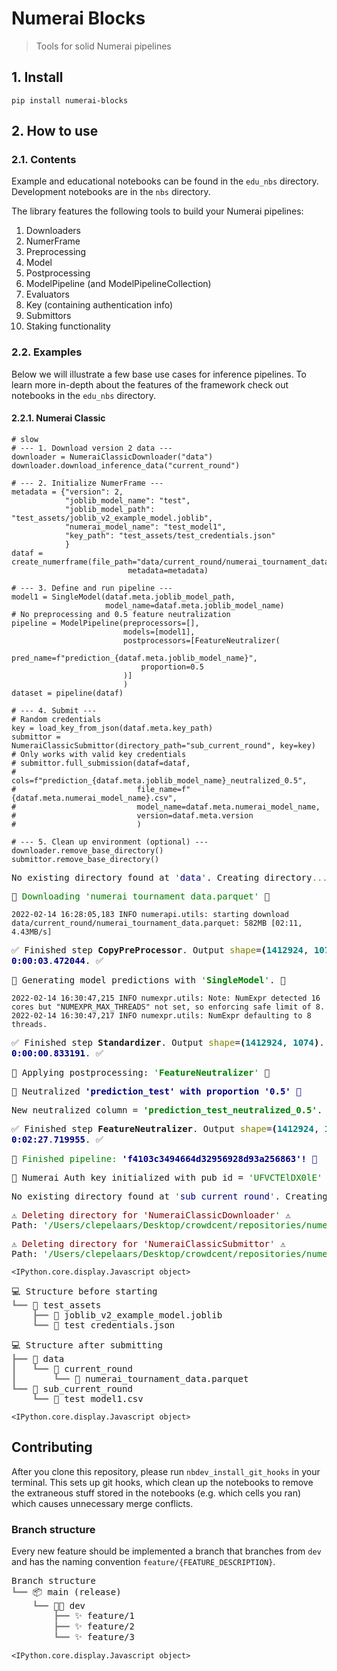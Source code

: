# Numerai Blocks
> Tools for solid Numerai pipelines


## 1. Install

`pip install numerai-blocks`

## 2. How to use

### 2.1. Contents

Example and educational notebooks can be found in the `edu_nbs` directory. Development notebooks are in the `nbs` directory.

The library features the following tools to build your Numerai pipelines:

1. Downloaders
2. NumerFrame
3. Preprocessing
4. Model
5. Postprocessing
6. ModelPipeline (and ModelPipelineCollection)
7. Evaluators
8. Key (containing authentication info)
9. Submittors
10. Staking functionality

### 2.2. Examples

Below we will illustrate a few base use cases for inference pipelines. To learn more in-depth about the features of the framework check out notebooks in the `edu_nbs` directory.

#### 2.2.1. Numerai Classic

```
# slow
# --- 1. Download version 2 data ---
downloader = NumeraiClassicDownloader("data")
downloader.download_inference_data("current_round")

# --- 2. Initialize NumerFrame ---
metadata = {"version": 2,
            "joblib_model_name": "test",
            "joblib_model_path": "test_assets/joblib_v2_example_model.joblib",
            "numerai_model_name": "test_model1",
            "key_path": "test_assets/test_credentials.json"
            }
dataf = create_numerframe(file_path="data/current_round/numerai_tournament_data.parquet",
                          metadata=metadata)

# --- 3. Define and run pipeline ---
model1 = SingleModel(dataf.meta.joblib_model_path,
                     model_name=dataf.meta.joblib_model_name)
# No preprocessing and 0.5 feature neutralization
pipeline = ModelPipeline(preprocessors=[],
                         models=[model1],
                         postprocessors=[FeatureNeutralizer(
                             pred_name=f"prediction_{dataf.meta.joblib_model_name}",
                             proportion=0.5
                         )]
                         )
dataset = pipeline(dataf)

# --- 4. Submit ---
# Random credentials
key = load_key_from_json(dataf.meta.key_path)
submittor = NumeraiClassicSubmittor(directory_path="sub_current_round", key=key)
# Only works with valid key credentials
# submittor.full_submission(dataf=dataf,
#                           cols=f"prediction_{dataf.meta.joblib_model_name}_neutralized_0.5",
#                           file_name=f"{dataf.meta.numerai_model_name}.csv",
#                           model_name=dataf.meta.numerai_model_name,
#                           version=dataf.meta.version
#                           )

# --- 5. Clean up environment (optional) ---
downloader.remove_base_directory()
submittor.remove_base_directory()
```


<pre style="white-space:pre;overflow-x:auto;line-height:normal;font-family:Menlo,'DejaVu Sans Mono',consolas,'Courier New',monospace">No existing directory found at <span style="color: #008000; text-decoration-color: #008000">'</span><span style="color: #000080; text-decoration-color: #000080">data</span><span style="color: #008000; text-decoration-color: #008000">'</span>. Creating directory<span style="color: #808000; text-decoration-color: #808000">...</span>
</pre>




<pre style="white-space:pre;overflow-x:auto;line-height:normal;font-family:Menlo,'DejaVu Sans Mono',consolas,'Courier New',monospace">📁 <span style="color: #008000; text-decoration-color: #008000">Downloading</span> <span style="color: #008000; text-decoration-color: #008000">'numerai_tournament_data.parquet'</span> 📁
</pre>



    2022-02-14 16:28:05,183 INFO numerapi.utils: starting download
    data/current_round/numerai_tournament_data.parquet: 582MB [02:11, 4.43MB/s]                             



<pre style="white-space:pre;overflow-x:auto;line-height:normal;font-family:Menlo,'DejaVu Sans Mono',consolas,'Courier New',monospace">✅ Finished step <span style="font-weight: bold">CopyPreProcessor</span>. Output <span style="color: #808000; text-decoration-color: #808000">shape</span>=<span style="font-weight: bold">(</span><span style="color: #008080; text-decoration-color: #008080; font-weight: bold">1412924</span>, <span style="color: #008080; text-decoration-color: #008080; font-weight: bold">1073</span><span style="font-weight: bold">)</span>. Time taken for step: 
<span style="color: #000080; text-decoration-color: #000080; font-weight: bold">0:00:03</span><span style="color: #000080; text-decoration-color: #000080">.</span><span style="color: #000080; text-decoration-color: #000080; font-weight: bold">472044</span>. ✅
</pre>




<pre style="white-space:pre;overflow-x:auto;line-height:normal;font-family:Menlo,'DejaVu Sans Mono',consolas,'Courier New',monospace">🤖 Generating model predictions with <span style="color: #008000; text-decoration-color: #008000">'</span><span style="color: #008000; text-decoration-color: #008000; font-weight: bold">SingleModel</span><span style="color: #008000; text-decoration-color: #008000">'</span>. 🤖
</pre>



    2022-02-14 16:30:47,215 INFO numexpr.utils: Note: NumExpr detected 16 cores but "NUMEXPR_MAX_THREADS" not set, so enforcing safe limit of 8.
    2022-02-14 16:30:47,217 INFO numexpr.utils: NumExpr defaulting to 8 threads.



<pre style="white-space:pre;overflow-x:auto;line-height:normal;font-family:Menlo,'DejaVu Sans Mono',consolas,'Courier New',monospace">✅ Finished step <span style="font-weight: bold">Standardizer</span>. Output <span style="color: #808000; text-decoration-color: #808000">shape</span>=<span style="font-weight: bold">(</span><span style="color: #008080; text-decoration-color: #008080; font-weight: bold">1412924</span>, <span style="color: #008080; text-decoration-color: #008080; font-weight: bold">1074</span><span style="font-weight: bold">)</span>. Time taken for step: 
<span style="color: #000080; text-decoration-color: #000080; font-weight: bold">0:00:00</span><span style="color: #000080; text-decoration-color: #000080">.</span><span style="color: #000080; text-decoration-color: #000080; font-weight: bold">833191</span>. ✅
</pre>




<pre style="white-space:pre;overflow-x:auto;line-height:normal;font-family:Menlo,'DejaVu Sans Mono',consolas,'Courier New',monospace">🚧 Applying postprocessing: <span style="color: #008000; text-decoration-color: #008000">'</span><span style="color: #008000; text-decoration-color: #008000; font-weight: bold">FeatureNeutralizer</span><span style="color: #008000; text-decoration-color: #008000">'</span> 🚧
</pre>




<pre style="white-space:pre;overflow-x:auto;line-height:normal;font-family:Menlo,'DejaVu Sans Mono',consolas,'Courier New',monospace">🤖 Neutralized <span style="color: #000080; text-decoration-color: #000080; font-weight: bold">'prediction_test'</span><span style="color: #000080; text-decoration-color: #000080; font-weight: bold"> with proportion </span><span style="color: #000080; text-decoration-color: #000080; font-weight: bold">'0.5'</span><span style="color: #000080; text-decoration-color: #000080; font-weight: bold"> 🤖</span>
</pre>




<pre style="white-space:pre;overflow-x:auto;line-height:normal;font-family:Menlo,'DejaVu Sans Mono',consolas,'Courier New',monospace">New neutralized column = <span style="color: #008000; text-decoration-color: #008000; font-weight: bold">'prediction_test_neutralized_0.5'</span>.
</pre>




<pre style="white-space:pre;overflow-x:auto;line-height:normal;font-family:Menlo,'DejaVu Sans Mono',consolas,'Courier New',monospace">✅ Finished step <span style="font-weight: bold">FeatureNeutralizer</span>. Output <span style="color: #808000; text-decoration-color: #808000">shape</span>=<span style="font-weight: bold">(</span><span style="color: #008080; text-decoration-color: #008080; font-weight: bold">1412924</span>, <span style="color: #008080; text-decoration-color: #008080; font-weight: bold">1075</span><span style="font-weight: bold">)</span>. Time taken for step: 
<span style="color: #000080; text-decoration-color: #000080; font-weight: bold">0:02:27</span><span style="color: #000080; text-decoration-color: #000080">.</span><span style="color: #000080; text-decoration-color: #000080; font-weight: bold">719955</span>. ✅
</pre>




<pre style="white-space:pre;overflow-x:auto;line-height:normal;font-family:Menlo,'DejaVu Sans Mono',consolas,'Courier New',monospace">🏁 <span style="color: #008000; text-decoration-color: #008000">Finished pipeline: </span><span style="color: #000080; text-decoration-color: #000080; font-weight: bold">'f4103c3494664d32956928d93a256863'</span><span style="color: #000080; text-decoration-color: #000080; font-weight: bold">! 🏁</span>
</pre>




<pre style="white-space:pre;overflow-x:auto;line-height:normal;font-family:Menlo,'DejaVu Sans Mono',consolas,'Courier New',monospace">🔑 Numerai Auth key initialized with pub_id = <span style="color: #008000; text-decoration-color: #008000">'UFVCTElDX0lE'</span> 🔑
</pre>




<pre style="white-space:pre;overflow-x:auto;line-height:normal;font-family:Menlo,'DejaVu Sans Mono',consolas,'Courier New',monospace">No existing directory found at <span style="color: #008000; text-decoration-color: #008000">'</span><span style="color: #000080; text-decoration-color: #000080">sub_current_round</span><span style="color: #008000; text-decoration-color: #008000">'</span>. Creating directory<span style="color: #808000; text-decoration-color: #808000">...</span>
</pre>




<pre style="white-space:pre;overflow-x:auto;line-height:normal;font-family:Menlo,'DejaVu Sans Mono',consolas,'Courier New',monospace">⚠ <span style="color: #800000; text-decoration-color: #800000">Deleting directory for </span><span style="color: #800000; text-decoration-color: #800000">'NumeraiClassicDownloader</span><span style="color: #008000; text-decoration-color: #008000">'</span> ⚠
Path: <span style="color: #008000; text-decoration-color: #008000">'/Users/clepelaars/Desktop/crowdcent/repositories/numerai-blocks/nbs/data'</span>
</pre>




<pre style="white-space:pre;overflow-x:auto;line-height:normal;font-family:Menlo,'DejaVu Sans Mono',consolas,'Courier New',monospace">⚠ <span style="color: #800000; text-decoration-color: #800000">Deleting directory for </span><span style="color: #800000; text-decoration-color: #800000">'NumeraiClassicSubmittor</span><span style="color: #008000; text-decoration-color: #008000">'</span> ⚠
Path: <span style="color: #008000; text-decoration-color: #008000">'/Users/clepelaars/Desktop/crowdcent/repositories/numerai-blocks/nbs/sub_current_round'</span>
</pre>




    <IPython.core.display.Javascript object>



<pre style="white-space:pre;overflow-x:auto;line-height:normal;font-family:Menlo,'DejaVu Sans Mono',consolas,'Courier New',monospace">💻 Structure before starting                                                                        
<span style="color: #808080; text-decoration-color: #808080">┗━━ </span>📁 test_assets                                                                                  
<span style="color: #808080; text-decoration-color: #808080">    ┣━━ </span>📄 joblib_v2_example_model.joblib                                                           
<span style="color: #808080; text-decoration-color: #808080">    ┗━━ </span>📄 test_credentials.json                                                                    
</pre>




<pre style="white-space:pre;overflow-x:auto;line-height:normal;font-family:Menlo,'DejaVu Sans Mono',consolas,'Courier New',monospace">💻 Structure after submitting                                                                       
<span style="color: #808080; text-decoration-color: #808080">┣━━ </span>📁 data                                                                                         
<span style="color: #808080; text-decoration-color: #808080">┃   ┗━━ </span>📁 current_round                                                                            
<span style="color: #808080; text-decoration-color: #808080">┃       ┗━━ </span>📄 numerai_tournament_data.parquet                                                      
<span style="color: #808080; text-decoration-color: #808080">┗━━ </span>📁 sub_current_round                                                                            
<span style="color: #808080; text-decoration-color: #808080">    ┗━━ </span>📄 test_model1.csv                                                                          
</pre>




    <IPython.core.display.Javascript object>


## Contributing

After you clone this repository, please run `nbdev_install_git_hooks` in your terminal. This sets up git hooks, which clean up the notebooks to remove the extraneous stuff stored in the notebooks (e.g. which cells you ran) which causes unnecessary merge conflicts.

### Branch structure


Every new feature should be implemented a branch that branches from `dev` and has the naming convention `feature/{FEATURE_DESCRIPTION}`.


<pre style="white-space:pre;overflow-x:auto;line-height:normal;font-family:Menlo,'DejaVu Sans Mono',consolas,'Courier New',monospace">Branch structure                                                                                    
<span style="color: #808080; text-decoration-color: #808080">┗━━ </span>📦 main (release)                                                                               
<span style="color: #808080; text-decoration-color: #808080">    ┗━━ </span>👨‍💻 dev                                                                                    
<span style="color: #808080; text-decoration-color: #808080">        ┣━━ </span>✨ feature/1                                                                            
<span style="color: #808080; text-decoration-color: #808080">        ┣━━ </span>✨ feature/2                                                                            
<span style="color: #808080; text-decoration-color: #808080">        ┗━━ </span>✨ feature/3                                                                            
</pre>




    <IPython.core.display.Javascript object>

